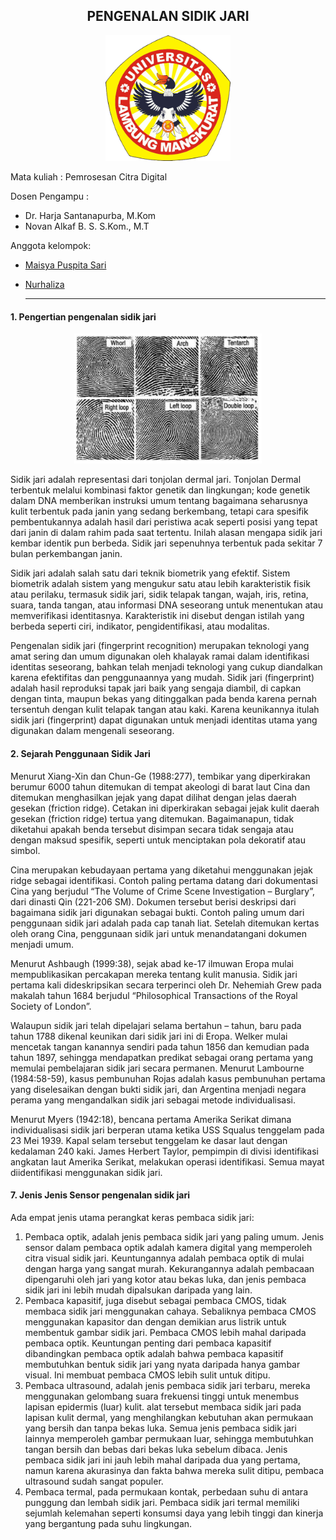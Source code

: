 <h2 align="center">PENGENALAN SIDIK JARI</h2>

<p align="center"><img src="logo_ULM.png" width="200"></p>


Mata kuliah : Pemrosesan Citra Digital

Dosen Pengampu : 
* Dr. Harja Santanapurba, M.Kom
* Novan Alkaf B. S. S.Kom., M.T
  
Anggota kelompok: 
* [Maisya Puspita Sari](https://github.com/maisyaapuspitaa)
* [Nurhaliza](https://github.com/nurhalizach)
  
  ---
#### 1. Pengertian pengenalan sidik jari

<p align="center">
<img src="FingerprintTypes.png" width="300">
</p>

Sidik jari adalah representasi dari tonjolan dermal jari. Tonjolan Dermal terbentuk melalui kombinasi faktor genetik dan lingkungan; kode genetik dalam DNA memberikan instruksi umum tentang bagaimana seharusnya kulit terbentuk pada janin yang sedang berkembang, tetapi cara spesifik pembentukannya adalah hasil dari peristiwa acak seperti posisi yang tepat dari janin di dalam rahim pada saat tertentu. Inilah alasan mengapa sidik jari kembar identik pun berbeda. Sidik jari sepenuhnya terbentuk pada sekitar 7 bulan perkembangan janin. 

Sidik jari adalah salah satu dari teknik biometrik yang efektif. Sistem biometrik adalah sistem yang mengukur satu atau lebih karakteristik fisik atau perilaku, termasuk sidik jari, sidik telapak tangan, wajah, iris, retina, suara, tanda tangan, atau informasi DNA seseorang untuk menentukan atau memverifikasi identitasnya. Karakteristik ini disebut dengan istilah yang berbeda seperti ciri, indikator, pengidentifikasi, atau modalitas.

Pengenalan sidik jari (fingerprint recognition) merupakan teknologi yang amat sering dan umum digunakan oleh khalayak ramai dalam identifikasi identitas seseorang, bahkan telah menjadi teknologi yang cukup diandalkan karena efektifitas dan penggunaannya yang mudah. Sidik jari (fingerprint) adalah hasil reproduksi tapak jari baik yang sengaja diambil, di capkan dengan tinta, maupun bekas yang ditinggalkan pada benda karena pernah tersentuh dengan kulit telapak tangan atau kaki. Karena keunikannya itulah sidik jari (fingerprint) dapat digunakan untuk menjadi identitas utama yang digunakan dalam mengenali seseorang.

#### 2. Sejarah Penggunaan Sidik Jari

Menurut Xiang-Xin dan Chun-Ge (1988:277), tembikar yang diperkirakan berumur 6000 tahun ditemukan di tempat akeologi di barat laut Cina dan ditemukan menghasilkan jejak yang dapat dilihat dengan jelas daerah gesekan (friction ridge). Cetakan ini diperkirakan sebagai jejak kulit daerah gesekan (friction ridge) tertua yang ditemukan. Bagaimanapun, tidak diketahui apakah benda tersebut disimpan secara tidak sengaja atau dengan maksud spesifik, seperti untuk menciptakan pola dekoratif atau simbol.

Cina merupakan kebudayaan pertama yang diketahui menggunakan jejak ridge  sebagai identifikasi. Contoh paling pertama datang dari dokumentasi Cina yang berjudul “The Volume of Crime Scene Investigation – Burglary”, dari dinasti Qin (221-206 SM). Dokumen tersebut berisi deskripsi dari bagaimana sidik jari digunakan sebagai bukti. Contoh paling umum dari penggunaan sidik jari adalah pada cap tanah liat. Setelah ditemukan kertas oleh orang Cina, penggunaan sidik jari untuk menandatangani dokumen menjadi umum.

Menurut Ashbaugh (1999:38), sejak abad ke-17 ilmuwan  Eropa mulai mempublikasikan percakapan mereka tentang kulit manusia. Sidik jari pertama kali dideskripsikan secara terperinci oleh Dr. Nehemiah Grew pada makalah tahun 1684 berjudul “Philosophical Transactions of the Royal Society of London”. 

Walaupun sidik jari telah dipelajari selama bertahun – tahun, baru pada tahun 1788 dikenal keunikan dari sidik jari ini di Eropa. Welker mulai mencetak tangan kanannya sendiri pada tahun 1856 dan kemudian pada tahun 1897, sehingga mendapatkan predikat sebagai orang pertama yang memulai pembelajaran sidik jari secara permanen. Menurut Lambourne (1984:58-59), kasus pembunuhan Rojas adalah kasus pembunuhan pertama yang diselesaikan dengan bukti sidik jari, dan Argentina menjadi negara perama yang mengandalkan sidik jari sebagai metode individualisasi.

Menurut Myers (1942:18), bencana pertama Amerika Serikat dimana individualisasi sidik jari berperan utama ketika USS Squalus tenggelam pada 23 Mei 1939. Kapal selam tersebut tenggelam ke dasar laut dengan kedalaman 240 kaki. James Herbert Taylor, pempimpin di divisi identifikasi angkatan laut Amerika Serikat, melakukan operasi identifikasi. Semua mayat diidentifikasi menggunakan sidik jari.

#### 7. Jenis Jenis Sensor pengenalan sidik jari
Ada empat jenis utama perangkat keras pembaca sidik jari:
1. Pembaca optik, adalah jenis pembaca sidik jari yang paling umum. Jenis sensor dalam pembaca optik adalah kamera digital yang memperoleh citra visual sidik jari. Keuntungannya adalah pembaca optik di mulai dengan harga yang sangat murah. Kekurangannya adalah pembacaan dipengaruhi oleh jari yang kotor atau bekas luka, dan jenis pembaca sidik jari ini lebih mudah dipalsukan daripada yang lain.
2. Pembaca kapasitif, juga disebut sebagai pembaca CMOS, tidak membaca sidik jari menggunakan cahaya. Sebaliknya pembaca CMOS menggunakan kapasitor dan dengan demikian arus listrik untuk membentuk gambar sidik jari. Pembaca CMOS lebih mahal daripada pembaca optik. Keuntungan penting dari pembaca kapasitif dibandingkan pembaca optik adalah bahwa pembaca kapasitif membutuhkan bentuk sidik jari yang nyata daripada hanya gambar visual. Ini membuat pembaca CMOS lebih sulit untuk ditipu.
3. Pembaca ultrasound, adalah jenis pembaca sidik jari terbaru, mereka menggunakan gelombang suara frekuensi tinggi untuk menembus lapisan epidermis (luar) kulit. alat tersebut membaca sidik jari pada lapisan kulit dermal, yang menghilangkan kebutuhan akan permukaan yang bersih dan tanpa bekas luka. Semua jenis pembaca sidik jari lainnya memperoleh gambar permukaan luar, sehingga membutuhkan tangan bersih dan bebas dari bekas luka sebelum dibaca. Jenis pembaca sidik jari ini jauh lebih mahal daripada dua yang pertama, namun karena akurasinya dan fakta bahwa mereka sulit ditipu, pembaca ultrasound sudah sangat populer.
4. Pembaca termal, pada permukaan kontak, perbedaan suhu di antara punggung dan lembah sidik jari. Pembaca sidik jari termal memiliki sejumlah kelemahan seperti konsumsi daya yang lebih tinggi dan kinerja yang bergantung pada suhu lingkungan.
